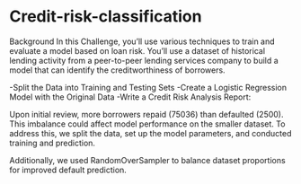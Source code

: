 # Credit-risk-classification


Background
In this Challenge, you’ll use various techniques to train and evaluate a model based on loan risk. You’ll use a dataset of historical lending activity from a peer-to-peer lending services company to build a model that can identify the creditworthiness of borrowers.

-Split the Data into Training and Testing Sets
-Create a Logistic Regression Model with the Original Data
-Write a Credit Risk Analysis Report:

Upon initial review, more borrowers repaid (75036) than defaulted (2500). This imbalance could affect model performance on the smaller dataset. To address this, we split the data, set up the model parameters, and conducted training and prediction.

Additionally, we used RandomOverSampler to balance dataset proportions for improved default prediction.
